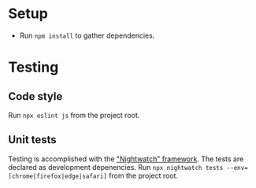 # Setup
* Run `npm install` to gather dependencies.

# Testing

## Code style
Run `npx eslint js` from the project root.

## Unit tests
Testing is accomplished with the ["Nightwatch" framework](https://nightwatchjs.org/). The tests are declared as development depenencies.
Run `npx nightwatch tests --env=[chrome|firefox|edge|safari]` from the project root.
